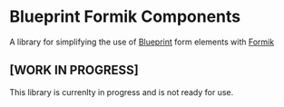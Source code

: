 # Blueprint Formik Components
A library for simplifying the use of [Blueprint](https://blueprintjs.com/) form elements with [Formik](https://github.com/jaredpalmer/formik)

## [WORK IN PROGRESS]
This library is currenlty in progress and is not ready for use.
